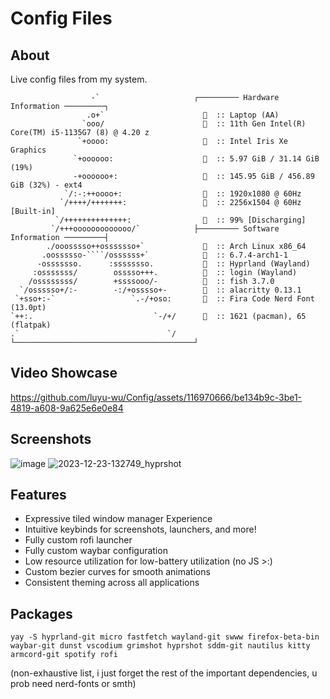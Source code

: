 # Config Files

## About
Live config files from my system.

```
                  -`                     ┌───────── Hardware Information ─────────┐
                 .o+`                      󰍹  :: Laptop (AA)
                `ooo/                        :: 11th Gen Intel(R) Core(TM) i5-1135G7 (8) @ 4.20 z
               `+oooo:                       :: Intel Iris Xe Graphics
              `+oooooo:                      :: 5.97 GiB / 31.14 GiB (19%)
              -+oooooo+:                     :: 145.95 GiB / 456.89 GiB (32%) - ext4
            `/:-:++oooo+:                  󰍹  :: 1920x1080 @ 60Hz
           `/++++/+++++++:                 󰍹  :: 2256x1504 @ 60Hz [Built-in]
          `/++++++++++++++:                  :: 99% [Discharging]
         `/+++ooooooooooooo/`            ├───────── Software Information ─────────┤
        ./ooosssso++osssssso+`               :: Arch Linux x86_64
       .oossssso-````/ossssss+`              :: 6.7.4-arch1-1
      -osssssso.      :ssssssso.             :: Hyprland (Wayland)
     :osssssss/        osssso+++.          󰧨  :: login (Wayland)
    /ossssssss/        +ssssooo/-            :: fish 3.7.0
  `/ossssso+/:-        -:/+osssso+-          :: alacritty 0.13.1
 `+sso+:-`                 `.-/+oso:         :: Fira Code Nerd Font (13.0pt)
`++:.                           `-/+/        :: 1621 (pacman), 65 (flatpak)
.`                                 `/    └────────────────────────────────────────┘
```

## Video Showcase

https://github.com/luyu-wu/Config/assets/116970666/be134b9c-3be1-4819-a608-9a625e6e0e84

## Screenshots
![image](https://github.com/luyu-wu/Config/assets/116970666/d6f0f849-df94-4bd8-8f35-c07e3d81da66)
![2023-12-23-132749_hyprshot](https://github.com/luyu-wu/Config/assets/116970666/4a6c67d1-d88b-4a78-8ff7-740f403eb6d2)





## Features
- Expressive tiled window manager Experience
- Intuitive keybinds for screenshots, launchers, and more!
- Fully custom rofi launcher
- Fully custom waybar configuration
- Low resource utilization for low-battery utilization (no JS >:)
- Custom bezier curves for smooth animations
- Consistent theming across all applications

## Packages

```
yay -S hyprland-git micro fastfetch wayland-git swww firefox-beta-bin waybar-git dunst vscodium grimshot hyprshot sddm-git nautilus kitty armcord-git spotify rofi
```
(non-exhaustive list, i just forget the rest of the important dependencies, u prob need nerd-fonts or smth)
